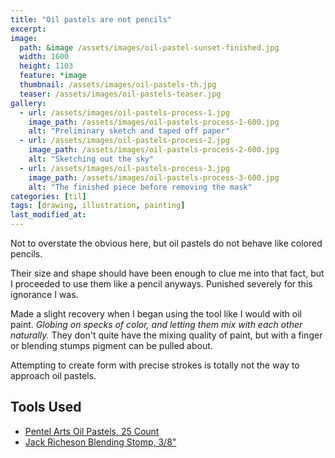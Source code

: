 ```yaml
---
title: "Oil pastels are not pencils"
excerpt:
image: 
  path: &image /assets/images/oil-pastel-sunset-finished.jpg
  width: 1600
  height: 1103
  feature: *image
  thumbnail: /assets/images/oil-pastels-th.jpg
  teaser: /assets/images/oil-pastels-teaser.jpg
gallery:
  - url: /assets/images/oil-pastels-process-1.jpg
    image_path: /assets/images/oil-pastels-process-1-600.jpg
    alt: "Preliminary sketch and taped off paper"
  - url: /assets/images/oil-pastels-process-2.jpg
    image_path: /assets/images/oil-pastels-process-2-600.jpg
    alt: "Sketching out the sky"
  - url: /assets/images/oil-pastels-process-3.jpg
    image_path: /assets/images/oil-pastels-process-3-600.jpg
    alt: "The finished piece before removing the mask"
categories: [til]
tags: [drawing, illustration, painting]
last_modified_at:
---
```


Not to overstate the obvious here, but oil pastels do not behave like colored pencils.

Their size and shape should have been enough to clue me into that fact, but I proceeded to use them like a pencil anyways. Punished severely for this ignorance I was.

Made a slight recovery when I began using the tool like I would with oil paint. *Globing on specks of color, and letting them mix with each other naturally.* They don't quite have the mixing quality of paint, but with a finger or blending stumps pigment can be pulled about.

Attempting to create form with precise strokes is totally not the way to approach oil pastels.

## Tools Used

- [Pentel Arts Oil Pastels, 25 Count](https://www.amazon.com/Pentel-Arts-Pastels-Count-PHN-25/dp/B01HGYIAT0/ref=as_li_ss_tl?ie=UTF8&qid=1477597424&sr=8-6&keywords=pentel+oil+pastels&linkCode=ll1&tag=2rosebuds-20&linkId=51263f8c62514e85fd039ffcb86934e6)
- [Jack Richeson Blending Stomp, 3/8\"](https://www.amazon.com/Jack-Richeson-Blending-Stomp-8-Inch/dp/B001BYRK1Q/ref=as_li_ss_tl?ie=UTF8&qid=1477597624&sr=8-6&keywords=blending+stumps&linkCode=ll1&tag=2rosebuds-20&linkId=aaaff9e80069ada137c46e2ced713eb5)
